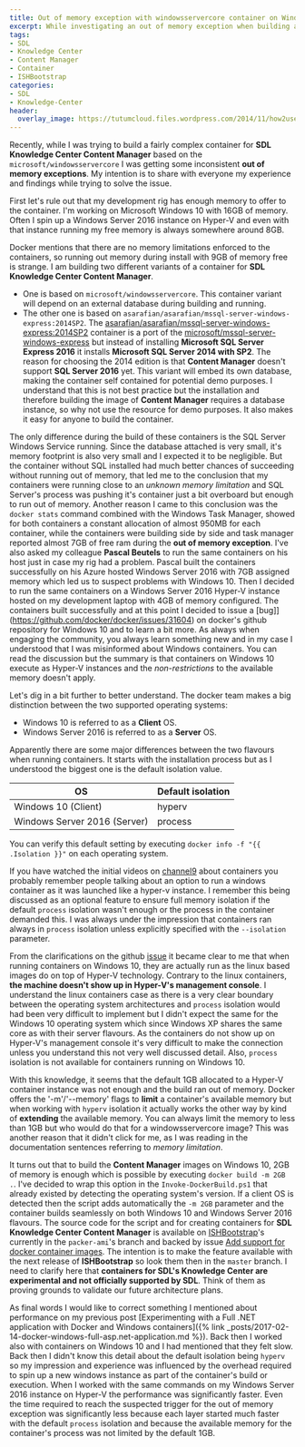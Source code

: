 ```yaml
---
title: Out of memory exception with windowsservercore container on Windows 10
excerpt: While investigating an out of memory exception when building a microsoft/windowsservercore based container for SDL's Knowledge Center Content Manager, I came to realize a couple of small but important differences between hosting containers on Windows 10 and Windows Server 2016.
tags:
- SDL
- Knowledge Center
- Content Manager
- Container
- ISHBootstrap
categories:
- SDL
- Knowledge-Center
header:
  overlay_image: https://tutumcloud.files.wordpress.com/2014/11/how2usedocker_windows.jpg
---
```


Recently, while I was trying to build a fairly complex container for **SDL Knowledge Center Content Manager** based on the `microsoft/windowsservercore` I was getting some inconsistent **out of memory exceptions**. My intention is to share with everyone my experience and findings while trying to solve the issue.

First let's rule out that my development rig has enough memory to offer to the container. I'm working on Microsoft Windows 10 with 16GB of memory. Often I spin up a Windows Server 2016 instance on Hyper-V and even with that instance running my free memory is always somewhere around 8GB. 

Docker mentions that there are no memory limitations enforced to the containers, so running out memory during install with 9GB of memory free is strange. I am building two different variants of a container for **SDL Knowledge Center Content Manager**. 

- One is based on `microsoft/windowsservercore`. This container variant will depend on an external database during building and running.
- The other one is based on `asarafian/asarafian/mssql-server-windows-express:2014SP2`. The [asarafian/asarafian/mssql-server-windows-express:2014SP2](https://hub.docker.com/r/asarafian/mssql-server-windows-express/) container is a port of the [microsoft/mssql-server-windows-express](https://hub.docker.com/r/microsoft/mssql-server-windows-express/) but instead of installing **Microsoft SQL Server Express 2016** it installs **Microsoft SQL Server 2014 with SP2**. The reason for choosing the 2014 edition is that **Content Manager** doesn't support **SQL Server 2016** yet. This variant will embed its own database, making the container self contained for potential demo purposes. I understand that this is not best practice but the installation and therefore building the image of **Content Manager** requires a database instance, so why not use the resource for demo purposes. It also makes it easy for anyone to build the container.

The only difference during the build of these containers is the SQL Server Windows Service running. Since the database attached is very small, it's memory footprint is also very small and I expected it to be negligible. But the container without SQL installed had much better chances of succeeding without running out of memory, that led me to the conclusion that my containers were running close to an *unknown memory limitation* and SQL Server's process was pushing it's container just a bit overboard but enough to run out of memory. Another reason I came to this conclusion was the `docker stats` command combined with the Windows Task Manager, showed for both containers a constant allocation of almost 950MB for each container, while the containers were building side by side and task manager reported almost 7GB of free ram during the **out of memory exception**. I've also asked my colleague **Pascal Beutels** to run the same containers on his host just in case my rig had a problem. Pascal built the containers successfully on his Azure hosted Windows Server 2016 with 7GB assigned memory which led us to suspect problems with Windows 10. Then I decided to run the same containers on a Windows Server 2016 Hyper-V instance hosted on my development laptop with 4GB of memory configured. The containers built successfully and at this point I decided to issue a [bug]](https://github.com/docker/docker/issues/31604) on docker's github repository for Windows 10 and to learn a bit more. As always when engaging the community, you always learn something new and in my case I understood that I was misinformed about Windows containers. You can read the discussion but the summary is that containers on Windows 10 execute as Hyper-V instances and the *non-restrictions* to the available memory doesn't apply.

Let's dig in a bit further to better understand. The docker team makes a big distinction between the two supported operating systems:

- Windows 10 is referred to as a **Client** OS.
- Windows Server 2016 is referred to as a **Server** OS.

Apparently there are some major differences between the two flavours when running containers. It starts with the installation process but as I understood the biggest one is the default isolation value.

| OS | Default isolation |
| -- | ----------------- |
| Windows 10 (Client) | hyperv |
| Windows Server 2016 (Server) | process |

You can verify this default setting by executing `docker info -f "{{ .Isolation }}"` on each operating system. 

If you have watched the initial videos on [channel9](https://channel9.msdn.com) about containers you probably remember people talking about an option to run a windows container as it was launched like a hyper-v instance. I remember this being discussed as an optional feature to ensure full memory isolation if the default `process` isolation wasn't enough or the process in the container demanded this. I was always under the impression that containers ran always in `process` isolation unless explicitly specified with the `--isolation` parameter.

From the clarifications on the github [issue](https://github.com/docker/docker/issues/31604) it became clear to me that when running containers on Windows 10, they are actually run as the linux based images do on top of Hyper-V technology. Contrary to the linux containers, **the machine doesn't show up in Hyper-V's management console**. I understand the linux containers case as there is a very clear boundary between the operating system architectures and `process` isolation would had been very difficult to implement but I didn't expect the same for the Windows 10 operating system which since Windows XP shares the same core as with their server flavours. As the containers do not show up on Hyper-V's management console it's very difficult to make the connection unless you understand this not very well discussed detail. Also, `process` isolation is not available for containers running on Windows 10.

With this knowledge, it seems that the default 1GB allocated to a Hyper-V container instance was not enough and the build ran out of memory. Docker offers the '-m'/'--memory' flags to **limit** a container's available memory but when working with `hyperv` isolation it actually works the other way by kind of **extending** the available memory. You can always limit the memory to less than 1GB but who would do that for a windowsservercore image? This was another reason that it didn't click for me, as I was reading in the documentation sentences referring to *memory limitation*.

It turns out that to build the **Content Manager** images on Windows 10, 2GB of memory is enough which is possible by executing `docker build -m 2GB .`. 
I've decided to wrap this option in the `Invoke-DockerBuild.ps1` that already existed by detecting the operating system's version. If a client OS is detected then the script adds automatically the `-m 2GB` parameter and the container builds seamlessly on both Windows 10 and Windows Server 2016 flavours. The source code for the script and for creating containers for **SDL Knowledge Center Content Manager** is available on [ISHBootstrap](https://github.com/Sarafian/ISHBootstrap/)'s currently in the `packer-ami`'s branch and backed by issue [Add support for docker container images](https://github.com/Sarafian/ISHBootstrap/issues/53). The intention is to make the feature available with the next release of **ISHBootstrap** so look them then in the `master` branch. I need to clarify here that **containers for SDL's Knowledge Center are experimental and not officially supported by SDL**. Think of them as proving grounds to validate our future architecture plans.

As final words I would like to correct something I mentioned about performance on my previous post [Experimenting with a Full .NET application with Docker and Windows containers]({% link _posts/2017-02-14-docker-windows-full-asp.net-application.md %}). Back then I worked also with containers on Windows 10 and I had mentioned that they felt slow. Back then I didn't know this detail about the default isolation being `hyperv` so my impression and experience was influenced by the overhead required to spin up a new windows instance as part of the container's build or execution. When I worked with the same commands on my Windows Server 2016 instance on Hyper-V the performance was significantly faster. Even the time required to reach the suspected trigger for the out of memory exception was significantly less because each layer started much faster with the default `process` isolation and because the available memory for the container's process was not limited by the default 1GB.

